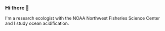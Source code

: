 ### Hi there 👋
I'm a research ecologist with the NOAA Northwest Fisheries Science Center and I study ocean acidification. 


